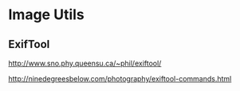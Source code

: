 # Image Utils

## ExifTool

http://www.sno.phy.queensu.ca/~phil/exiftool/

http://ninedegreesbelow.com/photography/exiftool-commands.html
